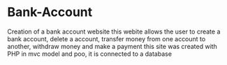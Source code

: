 # Bank-Account
Creation of a bank account website
this webite allows the user to create a bank account, delete a account, transfer money from one account to another, withdraw money 
and make a payment
this site was created with PHP in mvc model and poo, it is connected to a database

